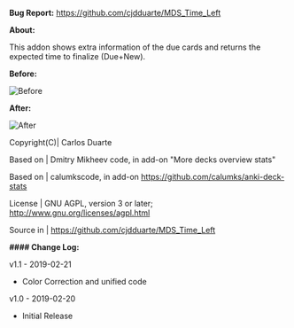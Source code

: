 <b>Bug Report:</b> https://github.com/cjdduarte/MDS_Time_Left

<b>About:</b>

This addon shows extra information of the due cards and returns the expected time to finalize (Due+New).

<b>Before:</b>

<img src="https://i.ibb.co/C2yGtsn/before.png" alt="Before">

<b>After:</b>

<img src="https://i.ibb.co/QffdL8s/after.png" alt="After">


Copyright(C)| Carlos Duarte

Based on | Dmitry Mikheev code, in add-on "More decks overview stats"

Based on | calumkscode, in add-on https://github.com/calumks/anki-deck-stats

License | GNU AGPL, version 3 or later; http://www.gnu.org/licenses/agpl.html

Source in | https://github.com/cjdduarte/MDS_Time_Left

<b> #### Change Log:</b>

v1.1 - 2019-02-21
- Color Correction and unified code

v1.0 - 2019-02-20
- Initial Release